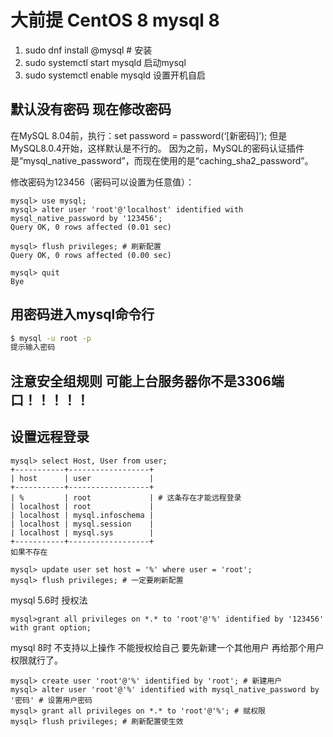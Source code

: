 # 大前提 CentOS 8 mysql 8
1. sudo dnf install @mysql # 安装
2. sudo systemctl start mysqld 启动mysql
3. sudo systemctl enable mysqld 设置开机自启

## 默认没有密码 现在修改密码
在MySQL 8.04前，执行：set password = password(‘[新密码]’);
但是MySQL8.0.4开始，这样默认是不行的。
因为之前，MySQL的密码认证插件是“mysql_native_password”，而现在使用的是“caching_sha2_password”。

修改密码为123456（密码可以设置为任意值）：

```
mysql> use mysql;
mysql> alter user 'root'@'localhost' identified with mysql_native_password by '123456';
Query OK, 0 rows affected (0.01 sec)

mysql> flush privileges; # 刷新配置
Query OK, 0 rows affected (0.00 sec)

mysql> quit
Bye
```

## 用密码进入mysql命令行

```bash
$ mysql -u root -p
提示输入密码
```

## 注意安全组规则 可能上台服务器你不是3306端口！！！！！

## 设置远程登录

```
mysql> select Host, User from user;
+-----------+------------------+
| host      | user             |
+-----------+------------------+
| %         | root             | # 这条存在才能远程登录
| localhost | root             |
| localhost | mysql.infoschema |
| localhost | mysql.session    |
| localhost | mysql.sys        |
+-----------+------------------+
如果不存在

mysql> update user set host = '%' where user = 'root';
mysql> flush privileges; # 一定要刷新配置
```

mysql 5.6时
授权法
```
mysql>grant all privileges on *.* to 'root'@'%' identified by '123456' with grant option;
```

mysql 8时 不支持以上操作
不能授权给自己 要先新建一个其他用户 再给那个用户权限就行了。
```
mysql> create user 'root'@'%' identified by 'root'; # 新建用户
mysql> alter user 'root'@'%' identified with mysql_native_password by '密码' # 设置用户密码
mysql> grant all privileges on *.* to 'root'@'%'; # 赋权限
mysql> flush privileges; # 刷新配置使生效
```
